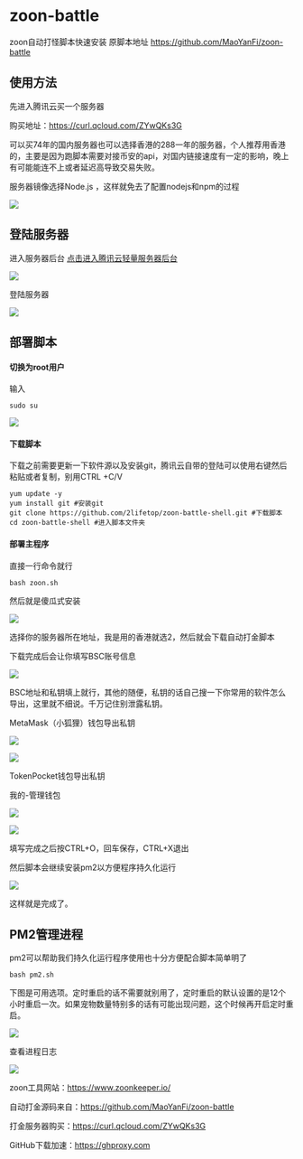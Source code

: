 # zoon-battle

zoon自动打怪脚本快速安装
原脚本地址  https://github.com/MaoYanFi/zoon-battle

## 使用方法

先进入腾讯云买一个服务器

购买地址：https://curl.qcloud.com/ZYwQKs3G

可以买74年的国内服务器也可以选择香港的288一年的服务器，个人推荐用香港的，主要是因为跑脚本需要对接币安的api，对国内链接速度有一定的影响，晚上有可能能连不上或者延迟高导致交易失败。

服务器镜像选择Node.js ，这样就免去了配置nodejs和npm的过程

![](https://img.jpggod.com/file/jpggod/2021/09/02/chrome_iH5dJPrTwMc0dadf8546e91b6a.png)

## 登陆服务器

进入服务器后台 [点击进入腾讯云轻量服务器后台](https://console.cloud.tencent.com/lighthouse/instance/index)

![](https://img.jpggod.com/file/jpggod/2021/09/02/115chrome_USX9qZCK8K1375848dee32b10b.png)

登陆服务器

![](https://img.jpggod.com/file/jpggod/2021/09/02/115chrome_MRYspTkjh8f6aaea36f1a3f000.png)

## 部署脚本

#### 切换为root用户

输入

```
sudo su
```

![](https://img.jpggod.com/file/jpggod/2021/09/02/115chrome_IdRDv8OkrX7ef20c9d9dbf917c.png)

#### 下载脚本

下载之前需要更新一下软件源以及安装git，腾讯云自带的登陆可以使用右键然后粘贴或者复制，别用CTRL +C/V

```
yum update -y
yum install git #安装git
git clone https://github.com/2lifetop/zoon-battle-shell.git #下载脚本
cd zoon-battle-shell #进入脚本文件夹
```

#### 部署主程序

直接一行命令就行

```
bash zoon.sh
```

然后就是傻瓜式安装

![](https://img.jpggod.com/file/jpggod/2021/09/02/chrome_f6jn21BBUye2c72d111cc363de.png)

选择你的服务器所在地址，我是用的香港就选2，然后就会下载自动打金脚本

下载完成后会让你填写BSC账号信息

![](https://img.jpggod.com/file/jpggod/2021/09/02/chrome_6CbxtmM7375fafdf02cb95e94f.png)

BSC地址和私钥填上就行，其他的随便，私钥的话自己搜一下你常用的软件怎么导出，这里就不细说。千万记住别泄露私钥。

MetaMask（小狐狸）钱包导出私钥

![](https://img.jpggod.com/file/jpggod/2021/09/02/WQGOXHo6Nf1257e52f29a11353.png)

![](https://img.jpggod.com/file/jpggod/2021/09/02/SWe7KmTuDZ61320d2bd1f78471.png)

TokenPocket钱包导出私钥

我的-管理钱包

![](https://img.jpggod.com/file/jpggod/2021/09/02/Screenshot_20210902_18135472ca978eb0e2117b.jpg)

![](https://img.jpggod.com/file/jpggod/2021/09/02/Screenshot_20210902_181428f841a688e9b58905.jpg)



填写完成之后按CTRL+O，回车保存，CTRL+X退出

然后脚本会继续安装pm2以方便程序持久化运行

![](https://img.jpggod.com/file/jpggod/2021/09/02/chrome_lHn0erCa790db51158c008a77f.png)

这样就是完成了。

## PM2管理进程

pm2可以帮助我们持久化运行程序使用也十分方便配合脚本简单明了

```
bash pm2.sh
```

下图是可用选项。定时重启的话不需要就别用了，定时重启的默认设置的是12个小时重启一次。如果宠物数量特别多的话有可能出现问题，这个时候再开启定时重启。

![](https://img.jpggod.com/file/jpggod/2021/09/02/115chrome_k3lqdivitUcc93a6b7f1979921.png)

查看进程日志

![](https://img.jpggod.com/file/jpggod/2021/09/02/115chrome_BZsr68R4Lud76b1d5a80e12906.png)



zoon工具网站：https://www.zoonkeeper.io/

自动打金源码来自：https://github.com/MaoYanFi/zoon-battle

打金服务器购买：https://curl.qcloud.com/ZYwQKs3G

GitHub下载加速：https://ghproxy.com


